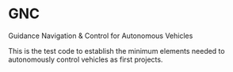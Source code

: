 # GNC
Guidance Navigation &amp; Control for Autonomous Vehicles

This is the test code to establish the minimum elements needed to autonomously control vehicles as first projects.
